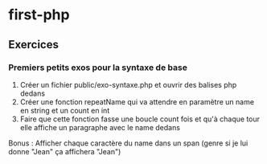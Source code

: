 # first-php

## Exercices
### Premiers petits exos pour la syntaxe de base
1. Créer un fichier public/exo-syntaxe.php et ouvrir des balises php dedans
2. Créer une fonction repeatName qui va attendre en paramètre un name en string et un count en int
3. Faire que cette fonction fasse une boucle count fois et qu'à chaque tour elle affiche un paragraphe avec le name dedans

Bonus : Afficher chaque caractère du name dans un span (genre si je lui donne "Jean" ça affichera "<span>J</span><span>e</span><span>a</span><span>n</span>")